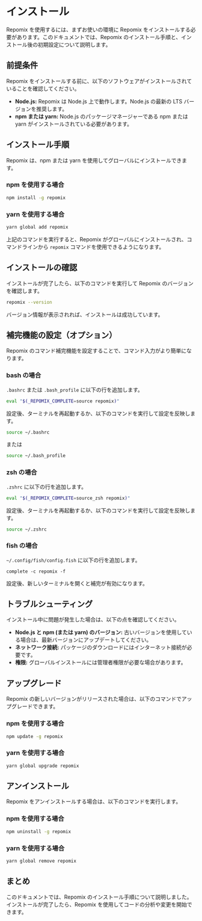 # インストール

Repomix を使用するには、まずお使いの環境に Repomix をインストールする必要があります。このドキュメントでは、Repomix のインストール手順と、インストール後の初期設定について説明します。

## 前提条件

Repomix をインストールする前に、以下のソフトウェアがインストールされていることを確認してください。

- **Node.js:** Repomix は Node.js 上で動作します。Node.js の最新の LTS バージョンを推奨します。
- **npm または yarn:** Node.js のパッケージマネージャーである npm または yarn がインストールされている必要があります。

## インストール手順

Repomix は、npm または yarn を使用してグローバルにインストールできます。

### npm を使用する場合

```bash
npm install -g repomix
```

### yarn を使用する場合

```bash
yarn global add repomix
```

上記のコマンドを実行すると、Repomix がグローバルにインストールされ、コマンドラインから `repomix` コマンドを使用できるようになります。

## インストールの確認

インストールが完了したら、以下のコマンドを実行して Repomix のバージョンを確認します。

```bash
repomix --version
```

バージョン情報が表示されれば、インストールは成功しています。

## 補完機能の設定（オプション）

Repomix のコマンド補完機能を設定することで、コマンド入力がより簡単になります。

### bash の場合

`.bashrc` または `.bash_profile` に以下の行を追加します。

```bash
eval "$(_REPOMIX_COMPLETE=source repomix)"
```

設定後、ターミナルを再起動するか、以下のコマンドを実行して設定を反映します。

```bash
source ~/.bashrc
```

または

```bash
source ~/.bash_profile
```

### zsh の場合

`.zshrc` に以下の行を追加します。

```bash
eval "$(_REPOMIX_COMPLETE=source_zsh repomix)"
```

設定後、ターミナルを再起動するか、以下のコマンドを実行して設定を反映します。

```bash
source ~/.zshrc
```

### fish の場合

`~/.config/fish/config.fish` に以下の行を追加します。

```fish
complete -c repomix -f
```

設定後、新しいターミナルを開くと補完が有効になります。

## トラブルシューティング

インストール中に問題が発生した場合は、以下の点を確認してください。

- **Node.js と npm (または yarn) のバージョン:** 古いバージョンを使用している場合は、最新バージョンにアップデートしてください。
- **ネットワーク接続:** パッケージのダウンロードにはインターネット接続が必要です。
- **権限:** グローバルインストールには管理者権限が必要な場合があります。

## アップグレード

Repomix の新しいバージョンがリリースされた場合は、以下のコマンドでアップグレードできます。

### npm を使用する場合

```bash
npm update -g repomix
```

### yarn を使用する場合

```bash
yarn global upgrade repomix
```

## アンインストール

Repomix をアンインストールする場合は、以下のコマンドを実行します。

### npm を使用する場合

```bash
npm uninstall -g repomix
```

### yarn を使用する場合

```bash
yarn global remove repomix
```

## まとめ

このドキュメントでは、Repomix のインストール手順について説明しました。インストールが完了したら、Repomix を使用してコードの分析や変更を開始できます。
